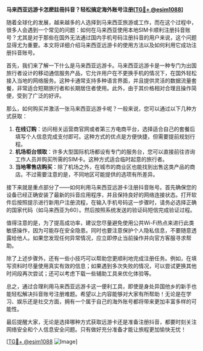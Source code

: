 **马来西亚远游卡怎麽註冊抖音？轻松搞定海外账号注册[[TG💪+ @esim1088](https://t.me/s/esim1088)]**

随着全球化的发展，越来越多的人选择到马来西亚旅游或工作，而在这个过程中，很多人会遇到一个常见的问题：如何在马来西亚使用本地SIM卡顺利注册抖音账号？尤其是对于那些在国外无法通过国内手机号码注册抖音的用户来说，这个问题显得尤为重要。本文将详细介绍马来西亚远游卡的使用方法以及如何利用它成功注册抖音账号。

首先，我们来了解一下什么是马来西亚远游卡。马来西亚远游卡是一种专门为出国旅行者设计的移动通信服务产品，它允许用户在不更换手机的情况下，在国外轻松接入当地的网络服务。这种卡通常支持多种语言界面，并且提供灵活的数据流量套餐，非常适合短期旅行者和长期居住者使用。此外，由于其价格相对合理且操作简便，受到了广泛的好评。

那么，如何购买并激活一张马来西亚远游卡呢？一般来说，您可以通过以下几种方式获取：

1. **在线订购**：访问相关运营商官网或者第三方电商平台，选择适合自己的套餐后填写个人信息完成支付即可。这种方式的优点是方便快捷，但需要提前规划行程。
2. **机场柜台领取**：许多大型国际机场都设有专门的服务台，您可以直接前往咨询工作人员并购买所需的SIM卡。这种方式适合临时起意的旅行者。
3. **当地零售店购买**：除了机场之外，在城市的商业区也能找到出售这类产品的商店。不过需要注意的是，不同地区可能提供的选项有所差异。

接下来就是重点部分了——如何利用马来西亚远游卡注册抖音账号。首先确保您的设备已经正确安装了最新的抖音应用程序，并且保持良好的网络连接状态。打开软件后按照提示进行新用户注册流程，在输入手机号码这一步骤时，请务必选择正确的国家代码（如马来西亚为60）。然后按照系统发送的验证码短信完成验证过程。

值得注意的是，为了提高成功率，建议您尽量避免使用公共Wi-Fi热点来进行此类敏感操作，因为可能存在安全隐患。同时也要注意保护个人隐私信息，不要随意透露给他人。如果您发现任何异常情况，应立即停止当前操作并向官方客服寻求帮助。

除了上述步骤外，还有一些小技巧可以帮助您更顺利地完成注册任务。例如，在填写资料时尽量使用真实有效的信息；如果遇到多次失败的情况，可以尝试更换其他时间段再次尝试；还可以考虑下载一些辅助工具来优化体验等。

总之，通过合理利用马来西亚远游卡这一便利工具，即使是身处异国他乡的新手也能轻松解决抖音账号注册难题。希望以上内容能够对大家有所帮助！无论是在学习、娱乐还是社交方面，拥有一个属于自己的海外账号都将带来更加丰富多样的可能性。

最后提醒大家，无论是选择哪种方式获取远游卡还是准备注册抖音，都要时刻关注网络安全和个人信息安全问题。只有做好充分准备才能让旅程更加愉快无忧！

[[TG💪+ @esim1088](https://t.me/s/esim1088) ![Image](https://i.postimg.cc/4NQfJmqS/Snipaste-2025-05-13-00-14-12.png)]